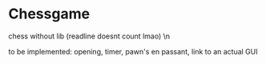 # Chessgame
chess without lib (readline doesnt count lmao) \n

to be implemented: opening, timer, pawn's en passant, link to an actual GUI
